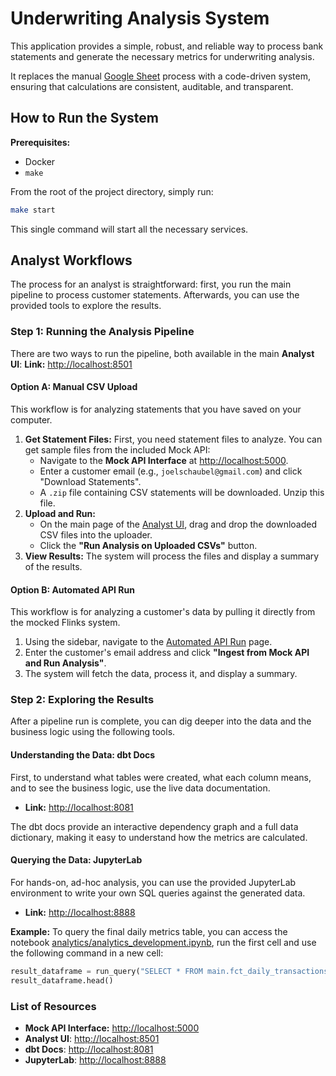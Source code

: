 # Underwriting Analysis System

This application provides a simple, robust, and reliable way to process bank statements and generate the necessary metrics for underwriting analysis.

It replaces the manual [Google Sheet](https://docs.google.com/spreadsheets/d/18awE6NT6wYy191_cnBDhWObZPEaH3adetrLdf948VCI/edit?gid=0#gid=0) process with a code-driven system, ensuring that calculations are consistent, auditable, and transparent.

## How to Run the System

**Prerequisites:**
*   Docker
*   `make`

From the root of the project directory, simply run:

```bash
make start
```
This single command will start all the necessary services.

## Analyst Workflows

The process for an analyst is straightforward: first, you run the main pipeline to process customer statements. Afterwards, you can use the provided tools to explore the results.

### Step 1: Running the Analysis Pipeline
There are two ways to run the pipeline, both available in the main **Analyst UI**:
**Link:** [http://localhost:8501](http://localhost:8501)

#### Option A: Manual CSV Upload
This workflow is for analyzing statements that you have saved on your computer.

1.  **Get Statement Files:** First, you need statement files to analyze. You can get sample files from the included Mock API:
    *   Navigate to the **Mock API Interface** at [http://localhost:5000](http://localhost:5000).
    *   Enter a customer email (e.g., `joelschaubel@gmail.com`) and click "Download Statements".
    *   A `.zip` file containing CSV statements will be downloaded. Unzip this file.
2.  **Upload and Run:**
    *   On the main page of the [Analyst UI](http://localhost:8501), drag and drop the downloaded CSV files into the uploader.
    *   Click the **"Run Analysis on Uploaded CSVs"** button.
3.  **View Results:** The system will process the files and display a summary of the results.

#### Option B: Automated API Run
This workflow is for analyzing a customer's data by pulling it directly from the mocked Flinks system.
1.  Using the sidebar, navigate to the [Automated API Run](http://localhost:8501/Automated_API_Run) page.
2.  Enter the customer's email address and click **"Ingest from Mock API and Run Analysis"**.
3.  The system will fetch the data, process it, and display a summary.

### Step 2: Exploring the Results
After a pipeline run is complete, you can dig deeper into the data and the business logic using the following tools.

#### Understanding the Data: dbt Docs
First, to understand what tables were created, what each column means, and to see the business logic, use the live data documentation.
*   **Link:** [http://localhost:8081](http://localhost:8081)

The dbt docs provide an interactive dependency graph and a full data dictionary, making it easy to understand how the metrics are calculated.

#### Querying the Data: JupyterLab
For hands-on, ad-hoc analysis, you can use the provided JupyterLab environment to write your own SQL queries against the generated data.
*   **Link:** [http://localhost:8888](http://localhost:8888)

**Example:** To query the final daily metrics table, you can access the notebook [analytics/analytics_development.ipynb](http://localhost:8888/lab/tree/analytics/analytics_development.ipynb), run the first cell and use the following command in a new cell:
```python
result_dataframe = run_query("SELECT * FROM main.fct_daily_transactions_by_customer")
result_dataframe.head()
```

### List of Resources
*   **Mock API Interface:** [http://localhost:5000](http://localhost:5000)
*   **Analyst UI**: [http://localhost:8501](http://localhost:8501)
*   **dbt Docs**: [http://localhost:8081](http://localhost:8081)
*   **JupyterLab**: [http://localhost:8888](http://localhost:8888)
